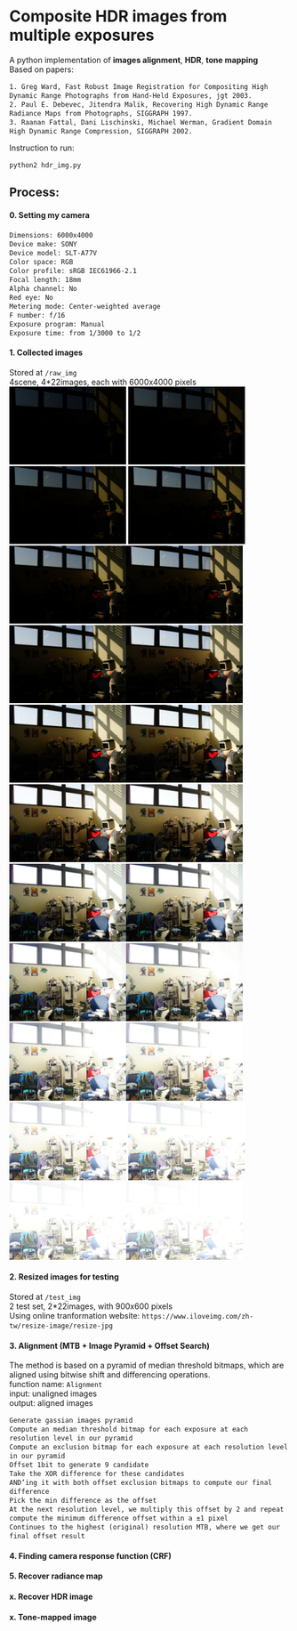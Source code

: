# Composite HDR images from multiple exposures
A python implementation of **images alignment**, **HDR**, **tone mapping**   
Based on papers: 
```
1. Greg Ward, Fast Robust Image Registration for Compositing High Dynamic Range Photographs from Hand-Held Exposures, jgt 2003.  
2. Paul E. Debevec, Jitendra Malik, Recovering High Dynamic Range Radiance Maps from Photographs, SIGGRAPH 1997.  
3. Raanan Fattal, Dani Lischinski, Michael Werman, Gradient Domain High Dynamic Range Compression, SIGGRAPH 2002.  
```
Instruction to run:
```
python2 hdr_img.py
```

## Process:
#### 0. Setting my camera 
```
Dimensions: 6000x4000
Device make: SONY
Device model: SLT-A77V
Color space: RGB
Color profile: sRGB IEC61966-2.1
Focal length: 18mm
Alpha channel: No
Red eye: No
Metering mode: Center-weighted average
F number: f/16
Exposure program: Manual
Exposure time: from 1/3000 to 1/2
```
#### 1. Collected images
Stored at ```/raw_img```  
4scene, 4*22images, each with 6000x4000 pixels  
<img src="https://github.com/shannon112/VFXolo/blob/test/project1_hdrImage/test_img/Robotics_Corner/DSC09857.jpg" width="210">
<img src="https://github.com/shannon112/VFXolo/blob/test/project1_hdrImage/test_img/Robotics_Corner/DSC09858.jpg" width="210">
<img src="https://github.com/shannon112/VFXolo/blob/test/project1_hdrImage/test_img/Robotics_Corner/DSC09859.jpg" width="210">
<img src="https://github.com/shannon112/VFXolo/blob/test/project1_hdrImage/test_img/Robotics_Corner/DSC09860.jpg" width="210">
<img src="https://github.com/shannon112/VFXolo/blob/test/project1_hdrImage/test_img/Robotics_Corner/DSC09861.jpg" width="210"><img src="https://github.com/shannon112/VFXolo/blob/test/project1_hdrImage/test_img/Robotics_Corner/DSC09862.jpg" width="210"><img src="https://github.com/shannon112/VFXolo/blob/test/project1_hdrImage/test_img/Robotics_Corner/DSC09863.jpg" width="210"><img src="https://github.com/shannon112/VFXolo/blob/test/project1_hdrImage/test_img/Robotics_Corner/DSC09864.jpg" width="210">
<img src="https://github.com/shannon112/VFXolo/blob/test/project1_hdrImage/test_img/Robotics_Corner/DSC09865.jpg" width="210"><img src="https://github.com/shannon112/VFXolo/blob/test/project1_hdrImage/test_img/Robotics_Corner/DSC09866.jpg" width="210"><img src="https://github.com/shannon112/VFXolo/blob/test/project1_hdrImage/test_img/Robotics_Corner/DSC09867.jpg" width="210"><img src="https://github.com/shannon112/VFXolo/blob/test/project1_hdrImage/test_img/Robotics_Corner/DSC09868.jpg" width="210">
<img src="https://github.com/shannon112/VFXolo/blob/test/project1_hdrImage/test_img/Robotics_Corner/DSC09869.jpg" width="210"><img src="https://github.com/shannon112/VFXolo/blob/test/project1_hdrImage/test_img/Robotics_Corner/DSC09870.jpg" width="210"><img src="https://github.com/shannon112/VFXolo/blob/test/project1_hdrImage/test_img/Robotics_Corner/DSC09871.jpg" width="210"><img src="https://github.com/shannon112/VFXolo/blob/test/project1_hdrImage/test_img/Robotics_Corner/DSC09872.jpg" width="210">
<img src="https://github.com/shannon112/VFXolo/blob/test/project1_hdrImage/test_img/Robotics_Corner/DSC09873.jpg" width="210"><img src="https://github.com/shannon112/VFXolo/blob/test/project1_hdrImage/test_img/Robotics_Corner/DSC09874.jpg" width="210">
<img src="https://github.com/shannon112/VFXolo/blob/test/project1_hdrImage/test_img/Robotics_Corner/DSC09875.jpg" width="210">
<img src="https://github.com/shannon112/VFXolo/blob/test/project1_hdrImage/test_img/Robotics_Corner/DSC09876.jpg" width="210">
<img src="https://github.com/shannon112/VFXolo/blob/test/project1_hdrImage/test_img/Robotics_Corner/DSC09877.jpg" width="210"><img src="https://github.com/shannon112/VFXolo/blob/test/project1_hdrImage/test_img/Robotics_Corner/DSC09878.jpg" width="210">


#### 2. Resized images for testing
Stored at ```/test_img```  
2 test set, 2*22images, with 900x600 pixels  
Using online tranformation website: ```https://www.iloveimg.com/zh-tw/resize-image/resize-jpg```

#### 3. Alignment (MTB + Image Pyramid + Offset Search)
The method is based on a pyramid of median threshold bitmaps, which are aligned using bitwise shift and differencing operations.  
function name: ```Alignment```  
input: unaligned images  
output: aligned images  
```
Generate gassian images pyramid
Compute an median threshold bitmap for each exposure at each resolution level in our pyramid
Compute an exclusion bitmap for each exposure at each resolution level in our pyramid
Offset 1bit to generate 9 candidate 
Take the XOR difference for these candidates 
AND’ing it with both offset exclusion bitmaps to compute our final difference
Pick the min difference as the offset
At the next resolution level, we multiply this offset by 2 and repeat compute the minimum difference offset within a ±1 pixel
Continues to the highest (original) resolution MTB, where we get our final offset result
```

#### 4. Finding camera response function (CRF)

#### 5. Recover radiance map

#### x. Recover HDR image

#### x. Tone-mapped image
